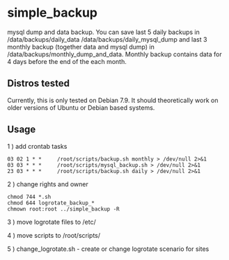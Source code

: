 # simple_backup

mysql dump and data backup. You can save last 5 daily backups in /data/backups/daily_data /data/backups/daily_mysql_dump and last 3 monthly backup (together data and mysql dump) in /data/backups/monthly_dump_and_data. Monthly backup contains data for 4 days before the end of the each month.

Distros tested
------------
Currently, this is only tested on Debian 7.9. It should theoretically work on older versions of Ubuntu or Debian based systems.

Usage
------------

1 ) add crontab tasks
```
03 02 1 * *     /root/scripts/backup.sh monthly > /dev/null 2>&1
03 03 * * *     /root/scripts/mysql_backup.sh > /dev/null 2>&1
23 03 * * *     /root/scripts/backup.sh daily > /dev/null 2>&1
```
2 ) change rights and owner
```
chmod 744 *.sh
chmod 644 logrotate_backup_*
chmown root:root ../simple_backup -R
```
3 ) move logrotate files to /etc/

4 ) move scripts to /root/scripts/

5 ) change_logrotate.sh - create or change logrotate scenario for sites 
